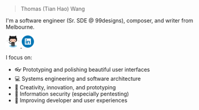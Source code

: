 > Thomas (Tian Hao) Wang

I'm a software engineer (Sr. SDE @ 99designs), composer, and writer from Melbourne.

<p float="left">
  <a href="https://github.com/paced" target="_blank">
    <img src="icons/github.png" height="32px" />
  </a>

  <a href="https://www.linkedin.com/in/tianhao-wang/" target="_blank">
    <img src="icons/linkedin.png" height="32px" />
  </a>
</p>

I focus on:

- 👓 Prototyping and polishing beautiful user interfaces
- 💻 Systems engineering and software architecture
- 🎹 Creativity, innovation, and prototyping
- 🔐 Information security (especially pentesting)
- 📄 Improving developer and user experiences
